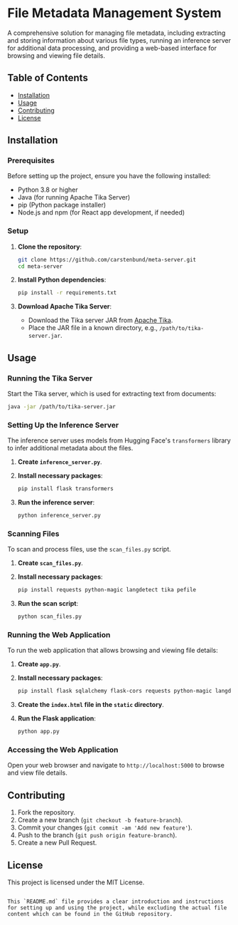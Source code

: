 
# File Metadata Management System

A comprehensive solution for managing file metadata, including extracting and storing information about various file types, running an inference server for additional data processing, and providing a web-based interface for browsing and viewing file details.

## Table of Contents

- [Installation](#installation)
- [Usage](#usage)
- [Contributing](#contributing)
- [License](#license)

## Installation

### Prerequisites

Before setting up the project, ensure you have the following installed:

- Python 3.8 or higher
- Java (for running Apache Tika Server)
- pip (Python package installer)
- Node.js and npm (for React app development, if needed)

### Setup

1. **Clone the repository**:
   ```sh
   git clone https://github.com/carstenbund/meta-server.git
   cd meta-server
   ```

2. **Install Python dependencies**:
   ```sh
   pip install -r requirements.txt
   ```

3. **Download Apache Tika Server**:
   - Download the Tika server JAR from [Apache Tika](https://tika.apache.org/download.html).
   - Place the JAR file in a known directory, e.g., `/path/to/tika-server.jar`.

## Usage

### Running the Tika Server

Start the Tika server, which is used for extracting text from documents:

```sh
java -jar /path/to/tika-server.jar
```

### Setting Up the Inference Server

The inference server uses models from Hugging Face's `transformers` library to infer additional metadata about the files.

1. **Create `inference_server.py`**.

2. **Install necessary packages**:
   ```sh
   pip install flask transformers
   ```

3. **Run the inference server**:
   ```sh
   python inference_server.py
   ```

### Scanning Files

To scan and process files, use the `scan_files.py` script.

1. **Create `scan_files.py`**.

2. **Install necessary packages**:
   ```sh
   pip install requests python-magic langdetect tika pefile
   ```

3. **Run the scan script**:
   ```sh
   python scan_files.py
   ```

### Running the Web Application

To run the web application that allows browsing and viewing file details:

1. **Create `app.py`**.

2. **Install necessary packages**:
   ```sh
   pip install flask sqlalchemy flask-cors requests python-magic langdetect tika pefile
   ```

3. **Create the `index.html` file in the `static` directory**.

4. **Run the Flask application**:
   ```sh
   python app.py
   ```

### Accessing the Web Application

Open your web browser and navigate to `http://localhost:5000` to browse and view file details.



## Contributing

1. Fork the repository.
2. Create a new branch (`git checkout -b feature-branch`).
3. Commit your changes (`git commit -am 'Add new feature'`).
4. Push to the branch (`git push origin feature-branch`).
5. Create a new Pull Request.

## License

This project is licensed under the MIT License.
```

This `README.md` file provides a clear introduction and instructions for setting up and using the project, while excluding the actual file content which can be found in the GitHub repository.